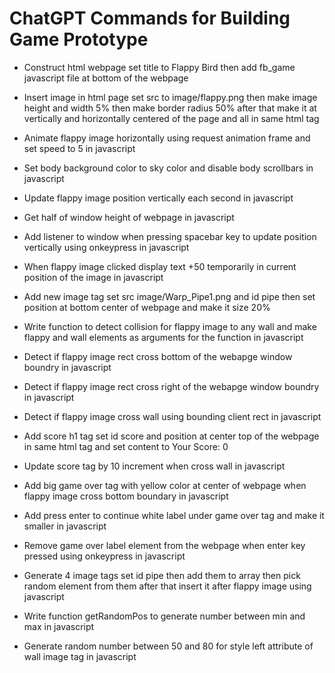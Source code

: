 # ChatGPT Commands for Building Game Prototype

* Construct html webpage set title to Flappy Bird then add fb_game javascript file at bottom of the webpage

* Insert image in html page set src to image/flappy.png then make image height and width 5% then make border radius 50% after that make it at vertically and horizontally centered of the page and all in same html tag

* Animate flappy image horizontally using request animation frame and set speed to 5 in javascript 

* Set body background color to sky color and disable body scrollbars in javascript

* Update flappy image position vertically each second in javascript

* Get half of window height of webpage in javascript

* Add listener to window when pressing spacebar key to update position vertically using onkeypress in javascript

* When flappy image clicked display text +50 temporarily in current position of the image in javascript

* Add new image tag set src image/Warp_Pipe1.png and id pipe then set position at bottom center of webpage and make it size 20%

* Write function to detect collision for flappy image to any wall and make flappy and wall elements as arguments for the function in javascript

* Detect if flappy image rect cross bottom of the webapge window boundry in javascript

* Detect if flappy image rect cross right of the webapge window boundry in javascript

* Detect if flappy image cross wall using bounding client rect in javascript

* Add score h1 tag set id score and position at center top of the webpage in same html tag and set content to Your Score: 0

* Update score tag by 10 increment when cross wall in javascript

* Add big game over tag with yellow color at center of webpage when flappy image cross bottom boundary in javascript

* Add press enter to continue white label under game over tag and make it smaller in javascript

* Remove game over label element from the webpage when enter key pressed using onkeypress in javascript

* Generate 4 image tags set id pipe then add them to array then pick random element from them after that insert it after flappy image using javascript

* Write function getRandomPos to generate number between min and max in javascript

* Generate random number between 50 and 80 for style left attribute of wall image tag in javascript


